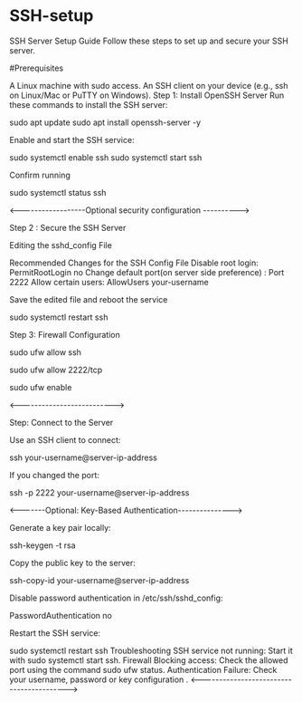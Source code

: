 # SSH-setup

SSH Server Setup Guide
Follow these steps to set up and secure your SSH server.

#Prerequisites

A Linux machine with sudo access.
An SSH client on your device (e.g., ssh on Linux/Mac or PuTTY on Windows).
Step 1: Install OpenSSH Server
Run these commands to install the SSH server:

sudo apt update
sudo apt install openssh-server -y

Enable and start the SSH service:

sudo systemctl enable ssh 
sudo systemctl start ssh

Confirm running

sudo systemctl status ssh

<------------------Optional security configuration ---------->

Step 2 : Secure the SSH Server

Editing the sshd_config File

Recommended Changes for the SSH Config File
Disable root login: PermitRootLogin no
Change default port(on server side preference) : Port 2222
Allow certain users: AllowUsers your-username

Save the edited file and reboot the service

sudo systemctl restart ssh

Step 3: Firewall Configuration

sudo ufw allow ssh

sudo ufw allow 2222/tcp

sudo ufw enable

<-------------------------->

Step:  Connect to the Server

Use an SSH client to connect:

ssh your-username@server-ip-address

If you changed the port:

ssh -p 2222 your-username@server-ip-address

<-------Optional: Key-Based Authentication--------------->

Generate a key pair locally:

ssh-keygen -t rsa

Copy the public key to the server:

ssh-copy-id your-username@server-ip-address

Disable password authentication in /etc/ssh/sshd_config:


PasswordAuthentication no

Restart the SSH service:

sudo systemctl restart ssh
Troubleshooting
SSH service not running: Start it with sudo systemctl start ssh.
Firewall Blocking access: Check the allowed port using the command sudo ufw status.
Authentication Failure: Check your username, password or key configuration .
<----------------------------------------->
